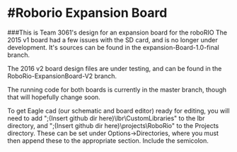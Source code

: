 #Roborio Expansion Board
=======================
###This is Team 3061's design for an expansion board for the roboRIO
The 2015 v1 board had a few issues with the SD card, and is no longer under development. It's sources can be found in the expansion-Board-1.0-final branch.

The 2016 v2 board design files are under testing, and can be found in the RoboRio-ExpansionBoard-V2 branch. 

The running code for both boards is currently in the master branch, though that will hopefully change soon.

To get Eagle cad (our schematic and board editor) ready for editing, you will need to add ";(Insert github dir here)\lbr\CustomLibraries" to the lbr directory,
and ";(Insert github dir here)\projects\RoboRio" to the Projects directory.
These can be set under Options->Directories, where you must then append these to
the appropriate section. Include the semicolon.
